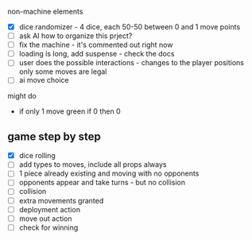 
non-machine elements
- [x] dice randomizer - 4 dice, each 50-50 between 0 and 1 move points
- [ ] ask AI how to organize this prject?
- [ ] fix the machine - it's commented out right now
- [ ] loading is long, add suspense - check the docs
- [ ] user does the possible interactions - changes to the player positions
only some moves are legal
- [ ]  ai move choice

might do 
-  if only 1 move green if 0 then 0

## game step by step
- [x] dice rolling
- [ ] add types to moves, include all props always
- [ ] 1 piece already existing and moving with no opponents
- [ ] opponents appear and take turns - but no collision
- [ ] collision
- [ ] extra movements granted
- [ ] deployment action
- [ ] move out action
- [ ] check for winning
